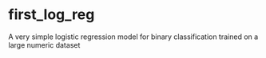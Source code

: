 # first_log_reg
A very simple logistic regression model for binary classification trained on a large numeric dataset

